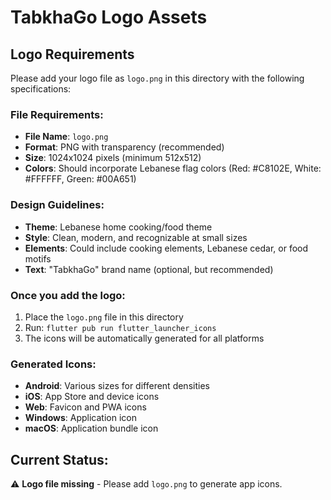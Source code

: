 # TabkhaGo Logo Assets

## Logo Requirements

Please add your logo file as `logo.png` in this directory with the following specifications:

### File Requirements:
- **File Name**: `logo.png`
- **Format**: PNG with transparency (recommended)
- **Size**: 1024x1024 pixels (minimum 512x512)
- **Colors**: Should incorporate Lebanese flag colors (Red: #C8102E, White: #FFFFFF, Green: #00A651)

### Design Guidelines:
- **Theme**: Lebanese home cooking/food theme
- **Style**: Clean, modern, and recognizable at small sizes
- **Elements**: Could include cooking elements, Lebanese cedar, or food motifs
- **Text**: "TabkhaGo" brand name (optional, but recommended)

### Once you add the logo:
1. Place the `logo.png` file in this directory
2. Run: `flutter pub run flutter_launcher_icons`
3. The icons will be automatically generated for all platforms

### Generated Icons:
- **Android**: Various sizes for different densities
- **iOS**: App Store and device icons
- **Web**: Favicon and PWA icons
- **Windows**: Application icon
- **macOS**: Application bundle icon

## Current Status:
⚠️ **Logo file missing** - Please add `logo.png` to generate app icons.